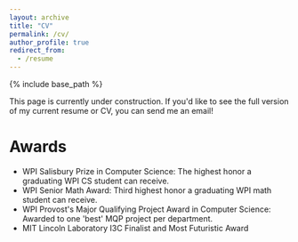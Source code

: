```yaml
---
layout: archive
title: "CV"
permalink: /cv/
author_profile: true
redirect_from:
  - /resume
---
```


{% include base_path %}

This page is currently under construction. If you'd like to see the full version of my current resume or CV, you can send me an email!


Awards
======
* WPI Salisbury Prize in Computer Science: The highest honor a graduating WPI CS student can receive. 
* WPI Senior Math Award: Third highest honor a graduating WPI math student can receive.
* WPI Provost's Major Qualifying Project Award in Computer Science: Awarded to one 'best' MQP project per department.
* MIT Lincoln Laboratory I3C Finalist and Most Futuristic Award


<!-- Education
======
* Ph.D in Version Control Theory, GitHub University, 2018 (expected)
* M.S. in Jekyll, GitHub University, 2014
* B.S. in GitHub, GitHub University, 2012

Work experience
======
* Spring 2024: Academic Pages Collaborator
  * Github University
  * Duties includes: Updates and improvements to template
  * Supervisor: The Users

* Fall 2015: Research Assistant
  * Github University
  * Duties included: Merging pull requests
  * Supervisor: Professor Hub

* Summer 2015: Research Assistant
  * Github University
  * Duties included: Tagging issues
  * Supervisor: Professor Git
  
Skills
======
* Skill 1
* Skill 2
  * Sub-skill 2.1
  * Sub-skill 2.2
  * Sub-skill 2.3
* Skill 3

Publications
======
  <ul>{% for post in site.publications reversed %}
    {% include archive-single-cv.html %}
  {% endfor %}</ul>
  
Talks
======
  <ul>{% for post in site.talks reversed %}
    {% include archive-single-talk-cv.html  %}
  {% endfor %}</ul>
  
Teaching
======
  <ul>{% for post in site.teaching reversed %}
    {% include archive-single-cv.html %}
  {% endfor %}</ul>
  
Service and leadership
======
* Currently signed in to 43 different slack teams -->
